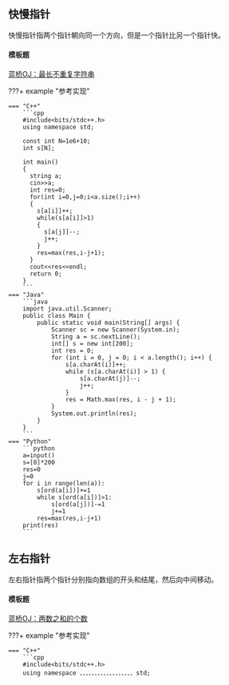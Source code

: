 ## 快慢指针
快慢指针指两个指针朝向同一个方向，但是一个指针比另一个指针快。

#### 模板题

[蓝桥OJ：最长不重复字符串](https://www.lanqiao.cn/problems/3265/learning/)

???+ example "参考实现"

    === "C++"
        ```cpp
        #include<bits/stdc++.h>
        using namespace std;

        const int N=1e6+10;
        int s[N];

        int main()
        {
          string a;
          cin>>a;
          int res=0;
          for(int i=0,j=0;i<a.size();i++)
          {
            s[a[i]]++;
            while(s[a[i]]>1)
            {
              s[a[j]]--;
              j++;
            }
            res=max(res,i-j+1);
          }
          cout<<res<<endl;
          return 0;
        }
        ```
    === "Java"
        ```java
        import java.util.Scanner;
        public class Main {
            public static void main(String[] args) {
                Scanner sc = new Scanner(System.in);
                String a = sc.nextLine();
                int[] s = new int[200];
                int res = 0;
                for (int i = 0, j = 0; i < a.length(); i++) {
                    s[a.charAt(i)]++;
                    while (s[a.charAt(i)] > 1) {
                        s[a.charAt(j)]--;
                        j++;
                    }
                    res = Math.max(res, i - j + 1);
                } 
                System.out.println(res);
            } 
        }
        ```
    === "Python"
        ```python
        a=input()
        s=[0]*200
        res=0
        j=0
        for i in range(len(a)):
            s[ord(a[i])]+=1
            while s[ord(a[i])]>1:
                s[ord(a[j])]-=1
                j+=1
            res=max(res,i-j+1)
        print(res)
        ```

## 左右指针
左右指针指两个指针分别指向数组的开头和结尾，然后向中间移动。

#### 模板题
[蓝桥OJ：两数之和的个数](https://www.lanqiao.cn/problems/19841/learning/)

???+ example "参考实现"

    === "C++"
        ```cpp
        #include<bits/stdc++.h>
        using namespace 、、、、、、、、、、、、、、、、、、std;

